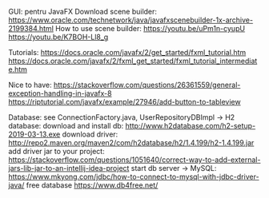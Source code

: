 GUI:
pentru JavaFX
Download scene builder: https://www.oracle.com/technetwork/java/javafxscenebuilder-1x-archive-2199384.html 
How to use scene builder:
    https://youtu.be/uPm1n-cyupU
    https://youtu.be/K7BOH-Ll8_g
    
Tutorials: 
https://docs.oracle.com/javafx/2/get_started/fxml_tutorial.htm
https://docs.oracle.com/javafx/2/fxml_get_started/fxml_tutorial_intermediate.htm

Nice to have: https://stackoverflow.com/questions/26361559/general-exception-handling-in-javafx-8
https://riptutorial.com/javafx/example/27946/add-button-to-tableview

 
Database: see ConnectionFactory.java, UserRepositoryDBImpl
 -> H2 database:
        download and install db: http://www.h2database.com/h2-setup-2019-03-13.exe
        download driver: http://repo2.maven.org/maven2/com/h2database/h2/1.4.199/h2-1.4.199.jar
        add driver jar to your project: https://stackoverflow.com/questions/1051640/correct-way-to-add-external-jars-lib-jar-to-an-intellij-idea-project
        start db server
 -> MySQL:
        https://www.mkyong.com/jdbc/how-to-connect-to-mysql-with-jdbc-driver-java/
        free database https://www.db4free.net/
     